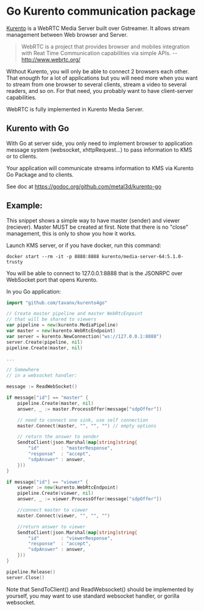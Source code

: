 Go Kurento communication package
================================

[Kurento](http://www.kurento.com/) is a WebRTC Media Server built over Gstreamer. It allows stream management between Web browser and Server.

> WebRTC is a project that provides browser and mobiles integration with Reat Time Communication capabilities via simple APIs.
> -- http://www.webrtc.org/

Without Kurento, you will only be able to connect 2 browsers each other. That enougth for a lot of applications but you will need more when you want to stream from one browser to several clients, stream a video to several readers, and so on. For that need, you probably want to have client-server capabilities.

WebRTC is fully implemented in Kurento Media Server. 

Kurento with Go
---------------

With Go at server side, you only need to implement browser to application message system (websocket, xhttpRequest...) to pass information to KMS or to clients. 

Your application will communicate streams information to KMS via Kurento Go Package and to clients.

See doc at https://godoc.org/github.com/metal3d/kurento-go

Example:
--------

This snippet shows a simple way to have master (sender) and viewer (reciever). Master MUST be created at first. Note that there is no "close" management, this is only to show you how it works.

Launch KMS server, or if you have docker, run this command:
    
    docker start --rm -it -p 8888:8888 kurento/media-server-64:5.1.0-trusty

You will be able to connect to 127.0.0.1:8888 that is the JSONRPC over WebSocket port that opens Kurento.

In you Go application:

```go
import "github.com/tavanx/kurento4go"

// Create master pipeline and master WebRtcEnpoint
// that will be shared to viewers
var pipeline = new(kurento.MediaPipeline)
var master = new(kurento.WebRtcEndpoint)
var server = kurento.NewConnection("ws://127.0.0.1:8888")
server.Create(pipeline, nil)
pipeline.Create(master, nil)

...

// Somewhere 
// in a websocket handler:

message := ReadWebSocket()

if message["id"] == "master" {
    pipeline.Create(master, nil)
    answer, _ := master.ProcessOffer(message["sdpOffer"])

    // need to connect one sink, use self connection
    master.Connect(master, "", "", "") // empty options

    // return the answer to sender
    SendtoClient(json.Marshal(map[string]string{
        "id"        : "masterResponse",
        "response"  : "accept",
        "sdpAnswer" : answer,
    }))
}

if message["id"] == "viewer" {
    viewer := new(kurento.WebRtcEndpoint)
    pipeline.Create(viewer, nil)
    answer, _ := viewer.ProcessOffer(message["sdpOffer"])

    //connect master to viewer
    master.Connect(viewer, "", "", "")

    //return answer to viewer
    SendtoClient(json.Marshal(map[string]string{
        "id"        : "viewerResponse",
        "response"  : "accept",
        "sdpAnswer" : answer,
    }))
}

pipeline.Release()
server.Close()
```

Note that SendToClient() and ReadWebsocket() should be implemented by yourself, you may want to use standard websocket handler, or gorilla websocket.


